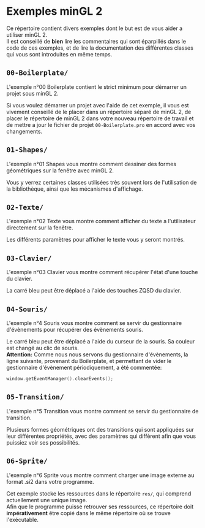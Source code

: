 # Exemples minGL 2
Ce répertoire contient divers exemples dont le but est de vous aider a utiliser minGL 2.  
Il est conseillé de **bien** lire les commentaires qui sont éparpillés dans le code de ces exemples, et de lire la documentation des différentes classes qui vous sont introduites en même temps.

## ``00-Boilerplate/``
L'exemple n°00 Boilerplate contient le strict minimum pour démarrer un projet sous minGL 2.

Si vous voulez démarrer un projet avec l'aide de cet exemple, il vous est vivement conseillé de le placer dans un répertoire séparé de minGL 2, de placer le répertoire de minGL 2 dans votre nouveau répertoire de travail et de mettre a jour le fichier de projet ``00-Boilerplate.pro`` en accord avec vos changements.

## ``01-Shapes/``
L'exemple n°01 Shapes vous montre comment dessiner des formes géométriques sur la fenêtre avec minGL 2.

Vous y verrez certaines classes utilisées très souvent lors de l'utilisation de la bibliothèque, ainsi que les mécanismes d'affichage.

## ``02-Texte/``
L'exemple n°02 Texte vous montre comment afficher du texte a l'utilisateur directement sur la fenêtre.

Les différents paramètres pour afficher le texte vous y seront montrés.

## ``03-Clavier/``
L'exemple n°03 Clavier vous montre comment récupérer l'état d'une touche du clavier.

La carré bleu peut être déplacé a l'aide des touches ZQSD du clavier.

## ``04-Souris/``
L'exemple n°4 Souris vous montre comment se servir du gestionnaire d'évènements pour récupérer des évènements souris.

Le carré bleu peut être déplacé a l'aide du curseur de la souris. Sa couleur est changé au clic de souris.  
**Attention:** Comme nous nous servons du gestionnaire d'évènements, la ligne suivante, provenant du Boilerplate, et permettant de vider le gestionnaire d'évènement périodiquement, a été commentée:
```C++
window.getEventManager().clearEvents();
```

## ``05-Transition/``
L'exemple n°5 Transition vous montre comment se servir du gestionnaire de transition.

Plusieurs formes géométriques ont des transitions qui sont appliquées sur leur différentes propriétés, avec des paramètres qui diffèrent afin que vous puissiez voir ses possibilités.

## ``06-Sprite/``
L'exemple n°6 Sprite vous montre comment charger une image externe au format .si2 dans votre programme.

Cet exemple stocke les ressources dans le répertoire ``res/``, qui comprend actuellement une unique image.  
Afin que le programme puisse retrouver ses ressources, ce répertoire doit **impérativement** être copié dans le même répertoire où se trouve l'exécutable.